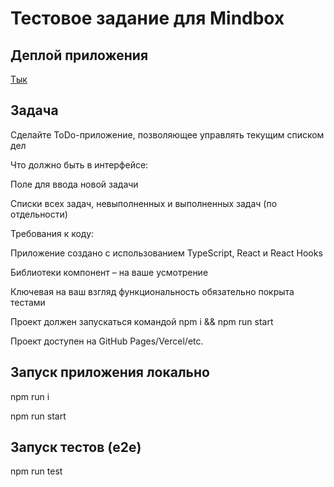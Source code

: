 # Тестовое задание для Mindbox

## Деплой приложения
[Тык](https://drainkid.github.io/mindbox_test/)

## Задача 
Сделайте ToDo-приложение, позволяющее управлять текущим списком дел

Что должно быть в интерфейсе:

Поле для ввода новой задачи

Списки всех задач, невыполненных и выполненных задач (по отдельности)

Требования к коду:

Приложение создано с использованием TypeScript, React и React Hooks

Библиотеки компонент – на ваше усмотрение

Ключевая на ваш взгляд функциональность обязательно покрыта тестами

Проект должен запускаться командой npm i && npm run start

Проект доступен на GitHub Pages/Vercel/etc.


## Запуск приложения локально

npm run i

npm run start

## Запуск тестов (e2e)

npm run test
